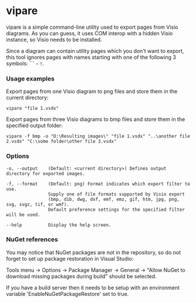 ﻿# vipare

vipare is a simple command-line utility used to export pages from Visio diagrams. As you can guess, it uses COM interop with a hidden Visio instance, so Visio needs to be installed.

Since a diagram can contain utility pages which you don't want to export, this tool ignores pages with names starting with one of the following 3 symbols: ``` `~` `!`.


### Usage examples

Export pages from one Visio diagram to png files and store them in the current directory:

    vipare "file 1.vsdx"

Export pages from three Visio diagrams to bmp files and store them in the specified output folder:

    vipare -f bmp -o "D:\Resulting images\" "file 1.vsdx" "..\another file 2.vsdx" "C:\some folder\other file 3.vsdx"


### Options

    -o, --output    (Default: <current directory>) Defines output directory for exported images.

    -f, --format    (Default: png) Format indicates which export filter to use.
                    Supply one of file formats supported by Visio export
                    (bmp, dib, dwg, dxf, emf, emz, gif, htm, jpg, png, svg, svgz, tif, or wmf).
                    Default preference settings for the specified filter will be used.

    --help          Display the help screen.


### NuGet references

You may notice that NuGet packages are not in the repository, so do not forget to set up package restoration in Visual Studio:

Tools menu → Options → Package Manager → General → "Allow NuGet to download missing packages during build" should be selected.

If you have a build server then it needs to be setup with an environment variable 'EnableNuGetPackageRestore' set to true.
